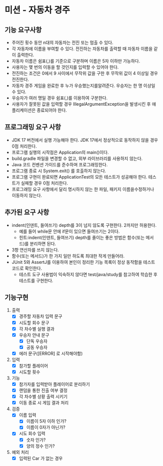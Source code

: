 # 미션 - 자동차 경주

## 기능 요구사항
- 주어진 횟수 동안 n대의 자동차는 전진 또는 멈출 수 있다.
- 각 자동차에 이름을 부여할 수 있다. 전진하는 자동차를 출력할 때 자동차 이름을 같이 출력한다.
- 자동차 이름은 쉼표(,)를 기준으로 구분하며 이름은 5자 이하만 가능하다.
- 사용자는 몇 번의 이동을 할 것인지를 입력할 수 있어야 한다.
- 전진하는 조건은 0에서 9 사이에서 무작위 값을 구한 후 무작위 값이 4 이상일 경우 전진한다.
- 자동차 경주 게임을 완료한 후 누가 우승했는지를알려준다. 우승자는 한 명 이상일 수 있다.
- 우승자가 여러 명일 경우 쉼표(,)를 이용하여 구분한다.
- 사용자가 잘못된 값을 입력할 경우 IllegalArgumentException을 발생시킨 후 애플리케이션은 종료되어야 한다.

## 프로그래밍 요구 사항
- JDK 17 버전에서 실행 가능해야 한다. JDK 17에서 정상적으로 동작하지 않을 경우 0점 처리한다.
- 프로그램 실행의 시작점은 Application의 main()이다.
- build.gradle 파일을 변경할 수 없고, 외부 라이브러리를 사용하지 않는다.
- Java 코드 컨벤션 가이드를 준수하며 프로그래밍한다.
- 프로그램 종료 시 System.exit() 를 호출하지 않는다.
- 프로그램 구현이 완료되면 ApplicationTest의 모든 테스트가 성공해야 한다. 테스트가 실패할 경우 0점 처리한다.
- 프로그래밍 요구 사항에서 달리 명시하지 않는 한 파일, 패키지 이름을수정하거나 이동하지 않는다.

## 추가된 요구 사항
- indent(인덴트, 들여쓰기) depth를 3이 넘지 않도록 구현한다. 2까지만 허용한다.
  - 예를 들어 while문 안에 if문이 있으면 들여쓰기는 2이다.
  - 힌트:indent(인덴트, 들여쓰기) depth를 줄이는 좋은 방법은 함수(또는 메서드)를 분리하면 된다.
- 3항 연산자를 쓰지 않는다.
- 함수(또는 메서드)가 한 가지 일만 하도록 최대한 작게 만들어라.
- JUnit 5와 AssertJ를 이용하여 본인이 정리한 기능 목록이 정상 동작함을 테스트 코드로 확인한다.
  - 테스트 도구 사용법이 익숙하지 않다면 test/java/study를 참고하여 학습한 후 테스트를 구현한다.


## 기능구현
1. 출력
   - [x] 경주할 자동차 입력 문구
   - [x] 시도할 회수 문구
   - [x] 각 차수별 실행 결과
   - [x] 우승자 안내 문구
       -[x] 단독 우승자
       -[x] 공동 우승자
   - [x] 에러 문구([ERROR] 로 시작해야함)

2. 입력
    - [x] 참가할 플레이어
    - [x] 시도할 횟수

3. 기능
    - [x] 참가자를 입력받아 플레이어로 분리하기
    - [x] 랜덤을 통한 진출 여부 결정
    - [x] 각 차수별 상황 출력 시키기
    - [x] 이동 종료 시 게임 결과 처리

4. 검증
    - [x] 이름 입력
        - [x] 이름이 5자 이하 인가?
        - [x] 이름이 0자가 아닌가?
    - [x] 시도 회수 입력
        - [x] 숫자 인가?
        - [x] 양의 정수 인가?
    
5. 예외 처리
    - [x] 입력된 Car 가 없는 경우